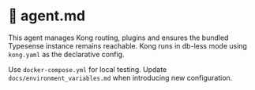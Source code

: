 # 🤖 agent.md

This agent manages Kong routing, plugins and ensures the bundled Typesense
instance remains reachable.
Kong runs in db-less mode using `kong.yaml` as the declarative config.

Use `docker-compose.yml` for local testing. Update `docs/environment_variables.md`
when introducing new configuration.
